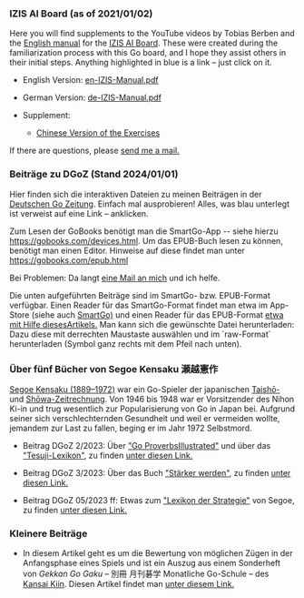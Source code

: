 ### IZIS AI Board (as of 2021/01/02)

Here you will find supplements to the YouTube videos by Tobias Berben and the [English manual](http://121.41.64.145:8089/book/English%20Manual%20%20V2.pdf) for the [IZIS AI Board](https://eurogojournal.com/blog/ai-go-board/). These were created during the familiarization process with this Go board, and I hope they assist others in their initial steps. Anything highlighted in blue is a link – just click on it.


*	English Version: <a href="https://github.com/ugroh/ugroh.github.io/blob/main/IZIS/en-IZIS-Manual.pdf" target="_blank"> en-IZIS-Manual.pdf</a> 

* German Version: <a href="https://github.com/ugroh/ugroh.github.io/blob/main/IZIS/de-IZIS-Manual.pdf" target="_blank">de-IZIS-Manual.pdf </a> 

* Supplement:
	* <a href="https://github.com/ugroh/ugroh.github.io/blob/main/IZIS/en-06-Ecercise-cn.pdf" target="_blank"> Chinese Version of the Exercises </a>    
	                                                          
If there are questions, please [send me a mail.](mailto:ugroh@mac.com) 



### Beiträge zu DGoZ (Stand 2024/01/01)

Hier finden sich die interaktiven Dateien zu meinen Beiträgen in der [Deutschen Go Zeitung](https://www.dgob.de/info-und-service/deutsche-go-zeitung/). Einfach mal ausprobieren! Alles, was blau unterlegt ist verweist auf eine Link –  anklicken.

Zum Lesen der GoBooks benötigt man die SmartGo-App -- siehe hierzu <https://gobooks.com/devices.html>. Um das EPUB-Buch lesen zu können, benötigt man einen Editor. Hinweise auf diese findet man unter <https://gobooks.com/epub.html>

Bei Problemen: Da langt [eine Mail an mich](mailto:ugroh@mac.com) und ich helfe.

Die unten aufgeführten Beiträge sind im SmartGo- bzw. EPUB-Format verfügbar. Einen Reader für das SmartGo-Format findet man etwa im App-Store (siehe auch [SmartGo)](https://smartgo.com) und einen Reader für das EPUB-Format [etwa mit Hilfe diesesArtikels.](https://www.chip.de/news/E-Book-Tools-fuer-Windows-10-Das-sind-die-Top-3_182511780.html) Man kann sich die gewünschte Datei herunterladen: Dazu diese mit derrechten Maustaste auswählen und im \`raw-Format\` herunterladen (Symbol ganz rechts mit dem Pfeil nach unten).

### Über fünf Bücher von Segoe Kensaku 瀬越憲作

[Segoe Kensaku (1889–1972)](https://senseis.xmp.net/?Segoe) war ein Go-Spieler der japanischen <a href="https://de.wikipedia.org/wiki/Taish%C5%8D-Zeit"> Taishō-</a> und <a href="https://de.wikipedia.org/wiki/Sh%C5%8Dwa-Zeit"> Shōwa-Zeitrechnung</a>. Von 1946 bis 1948 war er Vorsitzender des Nihon Ki-in und trug wesentlich zur Popularisierung von Go in Japan bei. Aufgrund seiner sich verschlechternden Gesundheit und weil er vermeiden wollte, jemandem zur Last zu fallen, beging er im Jahr 1972 Selbstmord.

* Beitrag DGoZ 2/2023: Über [\"Go ProverbsIllustrated\"](https://senseis.xmp.net/?GoProverbsIllustrated) und über das [\"Tesuji-Lexikon\"](https://senseis.xmp.net/?SegoeTesujiDictionary), zu finden [unter diesen Link.](https://ugroh.github.io/Beitrag-02-2023)

* Beitrag DGoZ 3/2023: Über das Buch [\"Stärker werden\"](https://senseis.xmp.net/?TheBookToIncreaseYourFightingStrengthAtGo), zu finden [unter diesen Link.](https://github.com/ugroh/ugroh.github.io/tree/main/Beitrag-03-2023)

* Beitrag DGoZ 05/2023 ff: Etwas zum [\"Lexikon der Strategie\"](https://www.amazon.co.jp/作戦辞典-瀬越-憲作/dp/4416686013) von Segoe, zu finden [unter diesen Link.](https://github.com/ugroh/ugroh.github.io/tree/main/Beitrag-05-2023)

### Kleinere Beiträge


* In diesem Artikel geht es um die Bewertung von möglichen Zügen in der Anfangsphase eines Spiels und ist ein Auszug aus einem Sonderheft von *Gekkan Go Gaku* – 別冊 月刊碁学 Monatliche Go-Schule – des [Kansai Kiin](https://senseis.xmp.net/?KansaiKiIn). Diesen Artikel findet man [unter diesem Link.](https://github.com/ugroh/ugroh.github.io/tree/main/Beitrag-Gefuehl)



